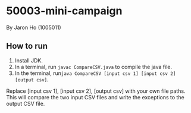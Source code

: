 # 50003-mini-campaign
By Jaron Ho (1005011)

## How to run
1. Install JDK.
2. In a terminal, run `javac CompareCSV.java` to compile the java file.
3. In the terminal, run`java CompareCSV [input csv 1] [input csv 2] [output csv]`.

Replace [input csv 1], [input csv 2], [output csv] with your own file paths.
This will compare the two input CSV files and write the exceptions to the output CSV file.

